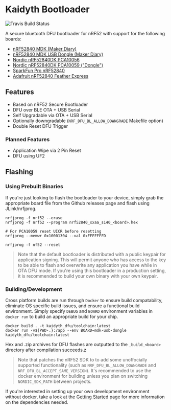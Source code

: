 # Kaidyth Bootloader

![Travis Build Status](https://img.shields.io/travis/com/charlesportwoodii/kaidyth_nrf52_bootloader.svg?label=TravisCI&style=flat-square)

A secure bluetooth DFU bootloader for nRF52 with support for the following boards:

- [nRF52840 MDK (Maker Diary)](https://wiki.makerdiary.com/nrf52840-mdk/)
- [nRF52840 MDK USB Dongle (Maker Diary)](https://wiki.makerdiary.com/nrf52840-mdk-usb-dongle/)
- [Nordic nRF52840DK PCA10056](https://www.nordicsemi.com/Software-and-Tools/Development-Kits/nRF52840-DK)
- [Nordic nRF52840DK PCA10059 ("Dongle")](https://www.nordicsemi.com/Software-and-Tools/Development-Kits/nRF52840-Dongle)
- [SparkFun Pro nRF52840](https://www.sparkfun.com/products/15025)
- [Adafruit nRF52840 Feather Express](https://www.adafruit.com/product/4062)

## Features

- Based on nRF52 Secure Bootloader
- DFU over BLE OTA + USB Serial
- Self Upgradable via OTA + USB Serial
- Optionally downgradable (`NRF_DFU_BL_ALLOW_DOWNGRADE` Makefile option)
- Double Reset DFU Trigger

### Planned Features

- Application Wipe via 2 Pin Reset
- DFU using UF2

## Flashing

### Using Prebuilt Binaries

If you're just looking to flash the bootloader to your device, simply grab the appropriate board file from the Github releases page and flash using JLink/nrfjprog.

```
nrfjprog -f nrf52 --erase
nrfjprog -f nrf52 --program nrf52840_xxaa_s140_<board>.hex

# For PCA10059 reset UICR before resetting
nrfjprog --memwr 0x10001304 --val 0xFFFFFFFD

nrfjprog -f nf52 --reset
```

> Note that the default bootloader is distributed with a public keypair for application signing. This will permit anyone who has access to the key to be able to flash and overwrite any application you have while in OTA DFU mode. If you're using this bootloader in a production setting, it is recommended to build your own binary with your own keypair.

### Building/Development

Cross platform builds are run through `Docker` to ensure build compatability, eliminate OS specific build issues, and ensure a functional build environment. Simply specify `DEBUG` and `BOARD` environment variables in `docker run` to build an appropriate build for your chip.

```
docker build . -t kaidyth_dfu/toolchain:latest
docker run -v${PWD-.}:/app --env BOARD=mdk-usb-dongle kaidyth_dfu/toolchain:latest
```

Hex and .zip archives for DFU flashes are outputted to the `_build_<board>` directory after compilation succeeds.z

> Note that patches the nRF52 SDK to to add some unoffocially supported functionality (such as `NRF_DFU_BL_ALLOW_DOWNGRADE` and `NRF_DFU_BL_ACCEPT_SAME_VERSION`). It's recommended to use the docker environment for building unless you plan on switching `NORDIC_SDK_PATH` between projects.

If you're interested in setting up your own development environment without docker, take a look at the [Getting Started](https://github.com/charlesportwoodii/kaidyth_nrf52_bootloader/wiki/Getting-Started) page for more information on the dependencies needed.